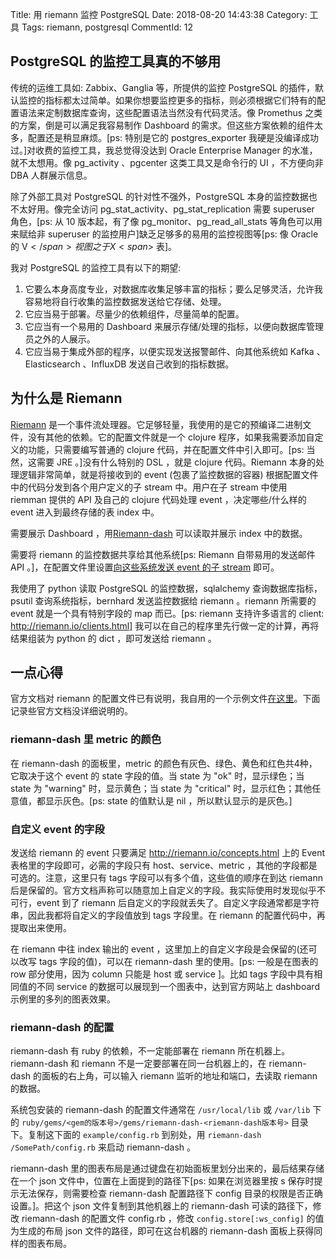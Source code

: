 Title: 用 riemann 监控 PostgreSQL
Date: 2018-08-20 14:43:38
Category: 工具
Tags: riemann, postgresql
CommentId: 12


## PostgreSQL 的监控工具真的不够用

传统的运维工具如: Zabbix、Ganglia 等，所提供的监控 PostgreSQL 的插件，默认监控的指标都太过简单。如果你想要监控更多的指标，则必须根据它们特有的配置语法来定制数据库查询，这些配置语法当然没有代码灵活。像 Promethus 之类的方案，倒是可以满足我容易制作 Dashboard 的需求。但这些方案依赖的组件太多，配置还是稍显麻烦。[ps: 特别是它的 postgres_exporter 我硬是没编译成功过。]对收费的监控工具，我总觉得没达到 Oracle Enterprise Manager 的水准，就不太想用。像 pg_activity 、pgcenter 这类工具又是命令行的 UI ，不方便向非 DBA 人群展示信息。

除了外部工具对 PostgreSQL 的针对性不强外，PostgreSQL 本身的监控数据也不太好用。像完全访问 pg_stat_activity、pg_stat_replication 需要 superuser 角色，[ps: 从 10 版本起，有了像 pg_monitor、pg_read_all_stats 等角色可以用来赋给非 superuser 的监控用户]缺乏足够多的易用的监控视图等[ps: 像 Oracle 的 V<span>$</span> 视图之于 X<span>$</span> 表]。

我对 PostgreSQL 的监控工具有以下的期望:
1. 它要么本身高度专业，对数据库收集足够丰富的指标；要么足够灵活，允许我容易地将自行收集的监控数据发送给它存储、处理。
2. 它应当易于部署。尽量少的依赖组件，尽量简单的配置。
3. 它应当有一个易用的 Dashboard 来展示存储/处理的指标，以便向数据库管理员之外的人展示。
4. 它应当易于集成外部的程序，以便实现发送报警邮件、向其他系统如 Kafka 、Elasticsearch 、InfluxDB 发送自己收到的指标数据。

<!-- PELICAN_END_SUMMARY -->

## 为什么是 Riemann

[Riemann](http://riemann.io) 是一个事件流处理器。它足够轻量，我使用的是它的预编译二进制文件，没有其他的依赖。它的配置文件就是一个 clojure 程序，如果我需要添加自定义的功能，只需要编写普通的 clojure 代码，并在配置文件中引入即可。[ps: 当然，这需要 JRE 。]没有什么特别的 DSL ，就是 clojure 代码。Riemann 本身的处理逻辑非常简单，就是将接收到的 event (包裹了监控数据的容器) 根据配置文件中的代码分发到各个用户定义的子 stream 中。用户在子 stream 中使用 riemman 提供的 API 及自己的 clojure 代码处理 event ，决定哪些/什么样的 event 进入到最终存储的表 index 中。

需要展示 Dashboard ，用[Riemann-dash](http://riemann.io/dashboard.html) 可以读取并展示 index 中的数据。

需要将 riemann 的监控数据共享给其他系统[ps: Riemann 自带易用的发送邮件 API 。]，在配置文件里设置[向这些系统发送 event 的子 stream](http://riemann.io/howto.html#integrating-with-other-systems) 即可。

我使用了 python 读取 PostgreSQL 的监控数据，sqlalchemy 查询数据库指标，psutil 查询系统指标，bernhard 发送监控数据给 riemann 。riemann 所需要的 event 就是一个具有特别字段的 map 而已。[ps: riemann 支持许多语言的 client: http://riemann.io/clients.html] 我可以在自己的程序里先行做一定的计算，再将结果组装为 python 的 dict ，即可发送给 riemann 。


## 一点心得

官方文档对 riemann 的配置文件已有说明，我自用的一个示例文件[在这里](https://gist.github.com/paxinla/39e19a4d30f4bb74c87c5dacc884165d)。下面记录些官方文档没详细说明的。

### riemann-dash 里 metric 的颜色

在 riemann-dash 的面板里，metric 的颜色有灰色、绿色、黄色和红色共4种，它取决于这个 event 的 state 字段的值。当 state 为 "ok" 时，显示绿色；当 state 为 "warning" 时，显示黄色；当 state 为 "critical" 时，显示红色；其他任意值，都显示灰色。[ps: state 的值默认是 nil ，所以默认显示的是灰色。]

### 自定义 event 的字段

发送给 riemann 的 event 只要满足 http://riemann.io/concepts.html 上的 Event 表格里的字段即可，必需的字段只有 host、service、metric ，其他的字段都是可选的。注意，这里只有 tags 字段可以有多个值，这些值的顺序在到达 riemann 后是保留的。官方文档声称可以随意加上自定义的字段。我实际使用时发现似乎不可行，event 到了 riemann 后自定义的字段就丢失了。自定义字段通常都是字符串，因此我都将自定义的字段值放到 tags 字段里。在 riemann 的配置代码中，再提取出来使用。

在 riemann 中往 index 输出的 event ，这里加上的自定义字段是会保留的(还可以改写 tags 字段的值)，可以在 riemann-dash 里的使用。[ps: 一般是在图表的 row 部分使用，因为 column 只能是 host 或 service ]。比如 tags 字段中具有相同值的不同 service 的数据可以展现到一个图表中，达到官方网站上 dashboard 示例里的多列的图表效果。

### riemann-dash 的配置

riemann-dash 有 ruby 的依赖，不一定能部署在 riemann 所在机器上。 riemann-dash 和 riemann 不是一定要部署在同一台机器上的，在 riemann-dash 的面板的右上角，可以输入 riemann 监听的地址和端口，去读取 riemann 的数据。

系统包安装的 riemann-dash 的配置文件通常在 `/usr/local/lib` 或 `/var/lib` 下的 `ruby/gems/<gem的版本号>/gems/riemann-dash-<riemann-dash版本号>` 目录下。复制这下面的 `example/config.rb` 到别处，用 `riemann-dash /SomePath/config.rb` 来启动 riemann-dash 。

riemann-dash 里的图表布局是通过键盘在初始面板里划分出来的，最后结果存储在一个 json 文件中，位置在上面提到的路径下[ps: 如果在浏览器里按 s 保存时提示无法保存，则需要检查 riemann-dash 配置路径下 config 目录的权限是否正确设置。]。把这个 json 文件复制到其他机器上的 riemann-dash 可读的路径下，修改 riemann-dash 的配置文件 config.rb ，修改 `config.store[:ws_config]` 的值为生成的布局 json 文件的路径，即可在这台机器的 riemann-dash 面板上获得同样的图表布局。
